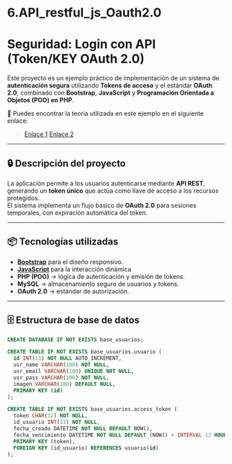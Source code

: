 # 6.API_restful_js_Oauth2.0

# Seguridad: Login con API (Token/KEY OAuth 2.0)

Este proyecto es un ejemplo práctico de implementación de un sistema de **autenticación segura** utilizando **Tokens de acceso** y el estándar **OAuth 2.0**, combinado con **Bootstrap**, **JavaScript** y **Programación Orientada a Objetos (POO) en PHP**.

📖 Puedes encontrar la teoría utilizada en este ejemplo en el siguiente enlace:
> [Enlace 1](https://oauth.net/2/)
> [Enlace 2](https://docs.google.com/document/d/1lhBlLzDBTsm5zI9kWFjIm0B3sWAmhhWgpqg-IGfepcA/edit?tab=t.0#heading=h.7qu730h0wku2)

---

## 🔒 Descripción del proyecto
La aplicación permite a los usuarios autenticarse mediante **API REST**, generando un **token único** que actúa como llave de acceso a los recursos protegidos.  
El sistema implementa un flujo básico de **OAuth 2.0** para sesiones temporales, con expiración automática del token.

---

## 📦 Tecnologías utilizadas
- <a href="https://docs.google.com/document/d/1lhBlLzDBTsm5zI9kWFjIm0B3sWAmhhWgpqg-IGfepcA/edit?tab=t.0#heading=h.jxadv55jyth" target="_blank">**Bootstrap**</a> para el diseño responsivo.
- <a href="https://docs.google.com/document/d/1lhBlLzDBTsm5zI9kWFjIm0B3sWAmhhWgpqg-IGfepcA/edit?tab=t.0#heading=h.xl3ce7m9tn28" target="_blank">**JavaScript**</a> para la interacción dinámica 
- **PHP (POO)** → lógica de autenticación y emisión de tokens.
- **MySQL** → almacenamiento seguro de usuarios y tokens.
- **OAuth 2.0** → estándar de autorización.

---

## 🗄️ Estructura de base de datos

```sql
CREATE DATABASE IF NOT EXISTS base_usuarios;

CREATE TABLE IF NOT EXISTS base_usuarios.usuario (
  id INT(11) NOT NULL AUTO_INCREMENT,
  usr_name VARCHAR(100) NOT NULL,
  usr_email VARCHAR(100) UNIQUE NOT NULL,
  usr_pass VARCHAR(100) NOT NULL,
  imagen VARCHAR(100) DEFAULT NULL,
  PRIMARY KEY (id)
);

CREATE TABLE IF NOT EXISTS base_usuarios.access_token (
  token CHAR(32) NOT NULL,
  id_usuario INT(11) NOT NULL,
  fecha_creado DATETIME NOT NULL DEFAULT NOW(),
  fecha_vencimiento DATETIME NOT NULL DEFAULT (NOW() + INTERVAL 12 HOUR),
  PRIMARY KEY (token),
  FOREIGN KEY (id_usuario) REFERENCES usuario(id)
);

